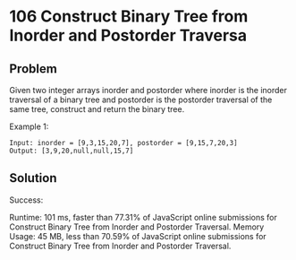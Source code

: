 # 106 Construct Binary Tree from Inorder and Postorder Traversa

## Problem
Given two integer arrays inorder and postorder where inorder is the inorder traversal of a binary tree and postorder is the postorder traversal of the same tree, construct and return the binary tree.

Example 1:
```dash
Input: inorder = [9,3,15,20,7], postorder = [9,15,7,20,3]
Output: [3,9,20,null,null,15,7]
```

## Solution
Success:

Runtime: 101 ms, faster than 77.31% of JavaScript online submissions for Construct Binary Tree from Inorder and Postorder Traversal.
Memory Usage: 45 MB, less than 70.59% of JavaScript online submissions for Construct Binary Tree from Inorder and Postorder Traversal.

